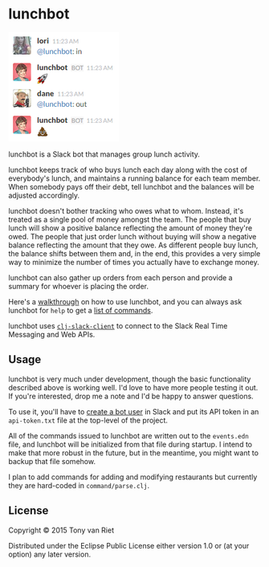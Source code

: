 # lunchbot

![](doc/inout.png "Do not taunt lunchbot")

lunchbot is a Slack bot that manages group lunch activity.

lunchbot keeps track of who buys lunch each day along with the cost of everybody's lunch, and maintains a running balance for each team member. When somebody pays off their debt, tell lunchbot and the balances will be adjusted accordingly.

lunchbot doesn't bother tracking who owes what to whom. Instead, it's treated as a single pool of money amongst the team. The people that buy lunch will show a positive balance reflecting the amount of money they're owed. The people that just order lunch without buying will show a negative balance reflecting the amount that they owe. As different people buy lunch, the balance shifts between them and, in the end, this provides a very simple way to minimize the number of times you actually have to exchange money.

lunchbot can also gather up orders from each person and provide a summary for whoever is placing the order.

Here's a [walkthrough](doc/walkthrough.md) on how to use lunchbot,  and you can always ask lunchbot for `help` to get a [list of commands](doc/commands.md).

lunchbot uses [`clj-slack-client`](https://github.com/tonyvanriet/clj-slack-client) to connect to the Slack Real Time Messaging and Web APIs.

## Usage

lunchbot is very much under development, though the basic functionality described above is working well. I'd love to have more people testing it out. If you're interested, drop me a note and I'd be happy to answer questions.

To use it, you'll have to [create a bot user](https://my.slack.com/services/new/bot) in Slack and put its API token in an `api-token.txt` file at the top-level of the project.

All of the commands issued to lunchbot are written out to the `events.edn` file, and lunchbot will be initialized from that file during startup. I intend to make that more robust in the future, but in the meantime, you might want to backup that file somehow.

I plan to add commands for adding and modifying restaurants but currently they are hard-coded in `command/parse.clj`.

## License

Copyright © 2015 Tony van Riet

Distributed under the Eclipse Public License either version 1.0 or (at
your option) any later version.
